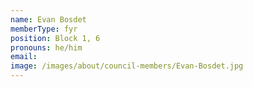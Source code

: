 ```yaml
---
name: Evan Bosdet
memberType: fyr
position: Block 1, 6
pronouns: he/him
email: 
image: /images/about/council-members/Evan-Bosdet.jpg
---
```

